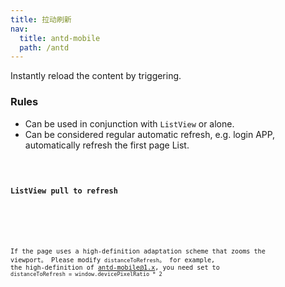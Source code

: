 ```yaml
---
title: 拉动刷新
nav:
  title: antd-mobile
  path: /antd
---
```


Instantly reload the content by triggering.

### Rules
- Can be used in conjunction with `ListView` or alone.
- Can be considered regular automatic refresh, e.g. login APP, automatically refresh the first page List.


<code src="./demos/basic.tsx" />

#### ListView pull to refresh
<code src="./demos/basic-listview" />

<API/>

If the page uses a high-definition adaptation scheme that zooms the viewport。 Please modify `distanceToRefresh`。 for example, the high-definition of antd-mobile@1.x, you need set to `distanceToRefresh = window.devicePixelRatio * 2`